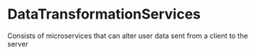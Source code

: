 # DataTransformationServices
Consists of microservices that can alter user data sent from a client to the server
